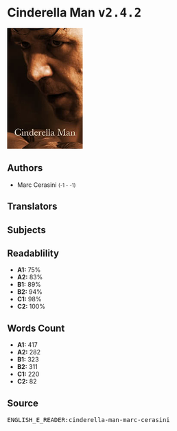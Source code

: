 # Cinderella Man <kbd>v2.4.2</kbd>

![](./cover.medium.jpg "")

## Authors


 - Marc Cerasini <small>(-1 - -1)</small>

## Translators



## Subjects



## Readablility


 - **A1:** 75%
 - **A2:** 83%
 - **B1:** 89%
 - **B2:** 94%
 - **C1:** 98%
 - **C2:** 100%

## Words Count


 - **A1:** 417
 - **A2:** 282
 - **B1:** 323
 - **B2:** 311
 - **C1:** 220
 - **C2:** 82

## Source


<kbd>ENGLISH_E_READER:cinderella-man-marc-cerasini</kbd>
